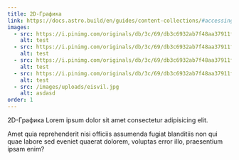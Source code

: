 ```yaml
---
title: 2D-Графика
link: https://docs.astro.build/en/guides/content-collections/#accessing-referenced-data
images:
  - src: https://i.pinimg.com/originals/db/3c/69/db3c6932ab7f48aa37911fa229efa7ba.jpg
    alt: test
  - src: https://i.pinimg.com/originals/db/3c/69/db3c6932ab7f48aa37911fa229efa7ba.jpg
    alt: test
  - src: https://i.pinimg.com/originals/db/3c/69/db3c6932ab7f48aa37911fa229efa7ba.jpg
    alt: test
  - src: https://i.pinimg.com/originals/db/3c/69/db3c6932ab7f48aa37911fa229efa7ba.jpg
    alt: test
  - src: /images/uploads/eisvil.jpg
    alt: asdasd
order: 1
---
```


2D-Графика
Lorem ipsum dolor sit amet consectetur adipisicing elit.

Amet quia reprehenderit nisi officiis assumenda fugiat blanditiis non qui quae labore sed eveniet quaerat dolorem, voluptas error illo, praesentium ipsam enim?
